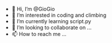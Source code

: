 - 👋 Hi, I’m @GioGio
- 👀 I’m interested in coding and climbing
- 🌱 I’m currently learning script.py
- 💞️ I’m looking to collaborate on ...
- 📫 How to reach me ...

<!---
s287470/s287470 is a ✨ special ✨ repository because its `README.md` (this file) appears on your GitHub profile.
You can click the Preview link to take a look at your changes.
--->
